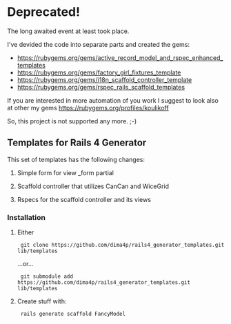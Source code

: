 # Deprecated!

The long awaited event at least took place.

I've devided the code into separate parts and created the gems:
* https://rubygems.org/gems/active_record_model_and_rspec_enhanced_templates
* https://rubygems.org/gems/factory_girl_fixtures_template
* https://rubygems.org/gems/i18n_scaffold_controller_template
* https://rubygems.org/gems/rspec_rails_scaffold_templates

If you are interested in more automation of you work I suggest to look also at other my gems https://rubygems.org/profiles/koulikoff

So, this project is not supported any more. ;-)

## Templates for Rails 4 Generator

This set of templates has the following changes:

1. Simple form for view _form partial

2. Scaffold controller that utilizes CanCan and WiceGrid

3. Rspecs for the scaffold controller and its views

### Installation

1. Either 

        git clone https://github.com/dima4p/rails4_generator_templates.git lib/templates

    ...or...

        git submodule add https://github.com/dima4p/rails4_generator_templates.git lib/templates
  
2. Create stuff with:

        rails generate scaffold FancyModel
